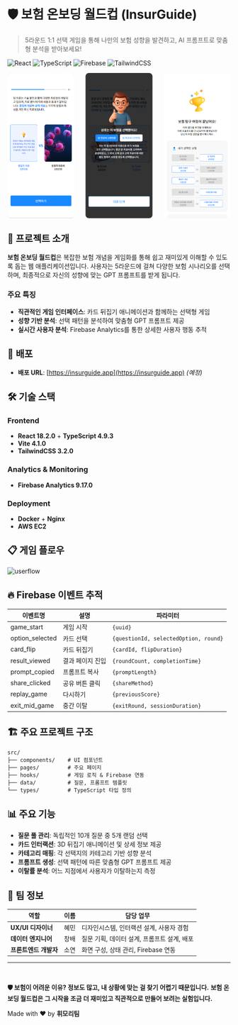 
# 🛡️ 보험 온보딩 월드컵 (InsurGuide)

> 5라운드 1:1 선택 게임을 통해 나만의 보험 성향을 발견하고, AI 프롬프트로 맞춤형 분석을 받아보세요!

![React](https://img.shields.io/badge/React-18.2.0-blue)
![TypeScript](https://img.shields.io/badge/TypeScript-4.9.3-blue)
![Firebase](https://img.shields.io/badge/Firebase-9.17.0-orange)
![TailwindCSS](https://img.shields.io/badge/TailwindCSS-3.2.0-06B6D4)

<div style="display: flex; justify-content: space-between; gap: 10px;">
  <img src="./docs/images/001.png" alt="게임 화면" style="width: 30%; height: auto;" />
  <img src="./docs/images/002.png" alt="설명 화면" style="width: 30%; height: auto;" />
  <img src="./docs/images/003.png" alt="결과 화면" style="width: 30%; height: auto;" />
</div>

## 🎯 프로젝트 소개

**보험 온보딩 월드컵**은 복잡한 보험 개념을 게임화를 통해 쉽고 재미있게 이해할 수 있도록 돕는 웹 애플리케이션입니다. 사용자는 5라운드에 걸쳐 다양한 보험 시나리오를 선택하며, 최종적으로 자신의 성향에 맞는 GPT 프롬프트를 받게 됩니다.

### 주요 특징

- **직관적인 게임 인터페이스**: 카드 뒤집기 애니메이션과 함께하는 선택형 게임
- **성향 기반 분석**: 선택 패턴을 분석하여 맞춤형 GPT 프롬프트 제공
- **실시간 사용자 분석**: Firebase Analytics를 통한 상세한 사용자 행동 추적



## 🚀 배포
- **배포 URL**: [https://insurguide.app](https://insurguide.app) _(예정)_


## 🛠 기술 스택

### Frontend
- **React 18.2.0** + **TypeScript 4.9.3**
- **Vite 4.1.0** 
- **TailwindCSS 3.2.0** 

### Analytics & Monitoring
- **Firebase Analytics 9.17.0** 

### Deployment
- **Docker** + **Nginx** 
- **AWS EC2** 

## 📋 게임 플로우

![userflow](./docs/images/userflow.png)

## 🔥 Firebase 이벤트 추적

| 이벤트명 | 설명 | 파라미터 |
|---------|------|----------|
| game_start | 게임 시작 | `{uuid}` |
| option_selected | 카드 선택 | `{questionId, selectedOption, round}` |
| card_flip | 카드 뒤집기 | `{cardId, flipDuration}` |
| result_viewed | 결과 페이지 진입 | `{roundCount, completionTime}` |
| prompt_copied | 프롬프트 복사 | `{promptLength}` |
| share_clicked | 공유 버튼 클릭 | `{shareMethod}` |
| replay_game | 다시하기 | `{previousScore}` |
| exit_mid_game | 중간 이탈 | `{exitRound, sessionDuration}` |

## 🏗 주요 프로젝트 구조

```
src/
├── components/    # UI 컴포넌트
├── pages/         # 주요 페이지
├── hooks/         # 게임 로직 & Firebase 연동
├── data/          # 질문, 프롬프트 템플릿
└── types/         # TypeScript 타입 정의
```

## 📊 주요 기능

- **질문 풀 관리**: 독립적인 10개 질문 중 5개 랜덤 선택
- **카드 인터랙션**: 3D 뒤집기 애니메이션 및 상세 정보 제공
- **카테고리 매핑**: 각 선택지의 카테고리 기반 성향 분석
- **프롬프트 생성**: 선택 패턴에 따른 맞춤형 GPT 프롬프트 제공
- **이탈률 분석**: 어느 지점에서 사용자가 이탈하는지 측정


## 👥 팀 정보

| 역할 | 이름 | 담당 업무 |
|------|------|-----------|
| **UX/UI 디자이너** | 혜민 | 디자인시스템, 인터랙션 설계, 사용자 경험 |
| **데이터 엔지니어** | 창배 | 질문 기획, 데이터 설계, 프롬프트 설계, 배포 |
| **프론트엔드 개발자** | 소연 | 화면 구성, 상태 관리, Firebase 연동 |

---

<br/>

**🛡️ 보험이 어려운 이유? 정보도 많고, 내 상황에 맞는 걸 찾기 어렵기 때문입니다.**
**보험 온보딩 월드컵은 그 시작을 조금 더 재미있고 직관적으로 만들어 보려는 실험입니다.**

Made with ❤️ by **휘모리팀**
